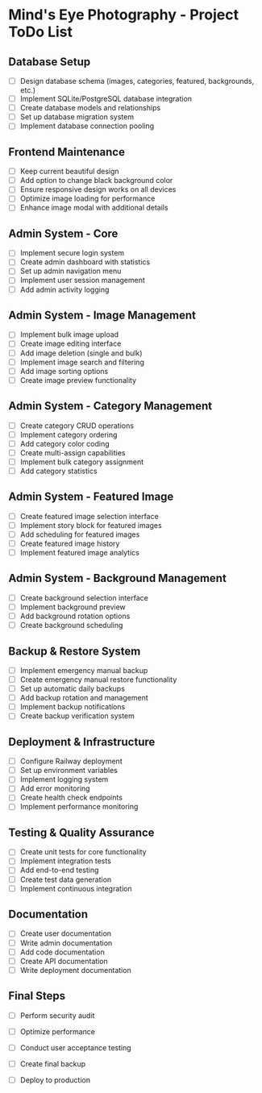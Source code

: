 # Mind's Eye Photography - Project ToDo List

## Database Setup
- [ ] Design database schema (images, categories, featured, backgrounds, etc.)
- [ ] Implement SQLite/PostgreSQL database integration
- [ ] Create database models and relationships
- [ ] Set up database migration system
- [ ] Implement database connection pooling

## Frontend Maintenance
- [ ] Keep current beautiful design
- [ ] Add option to change black background color
- [ ] Ensure responsive design works on all devices
- [ ] Optimize image loading for performance
- [ ] Enhance image modal with additional details

## Admin System - Core
- [ ] Implement secure login system
- [ ] Create admin dashboard with statistics
- [ ] Set up admin navigation menu
- [ ] Implement user session management
- [ ] Add admin activity logging

## Admin System - Image Management
- [ ] Implement bulk image upload
- [ ] Create image editing interface
- [ ] Add image deletion (single and bulk)
- [ ] Implement image search and filtering
- [ ] Add image sorting options
- [ ] Create image preview functionality

## Admin System - Category Management
- [ ] Create category CRUD operations
- [ ] Implement category ordering
- [ ] Add category color coding
- [ ] Create multi-assign capabilities
- [ ] Implement bulk category assignment
- [ ] Add category statistics

## Admin System - Featured Image
- [ ] Create featured image selection interface
- [ ] Implement story block for featured images
- [ ] Add scheduling for featured images
- [ ] Create featured image history
- [ ] Implement featured image analytics

## Admin System - Background Management
- [ ] Create background selection interface
- [ ] Implement background preview
- [ ] Add background rotation options
- [ ] Create background scheduling

## Backup & Restore System
- [ ] Implement emergency manual backup
- [ ] Create emergency manual restore functionality
- [ ] Set up automatic daily backups
- [ ] Add backup rotation and management
- [ ] Implement backup notifications
- [ ] Create backup verification system

## Deployment & Infrastructure
- [ ] Configure Railway deployment
- [ ] Set up environment variables
- [ ] Implement logging system
- [ ] Add error monitoring
- [ ] Create health check endpoints
- [ ] Implement performance monitoring

## Testing & Quality Assurance
- [ ] Create unit tests for core functionality
- [ ] Implement integration tests
- [ ] Add end-to-end testing
- [ ] Create test data generation
- [ ] Implement continuous integration

## Documentation
- [ ] Create user documentation
- [ ] Write admin documentation
- [ ] Add code documentation
- [ ] Create API documentation
- [ ] Write deployment documentation

## Final Steps
- [ ] Perform security audit
- [ ] Optimize performance
- [ ] Conduct user acceptance testing
- [ ] Create final backup
- [ ] Deploy to production

